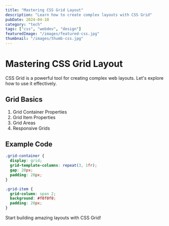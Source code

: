 ```yaml
---
title: "Mastering CSS Grid Layout"
description: "Learn how to create complex layouts with CSS Grid"
pubDate: 2024-04-10
category: "tech"
tags: ["css", "webdev", "design"]
featuredImage: "/images/featured-css.jpg"
thumbnail: "/images/thumb-css.jpg"
---
```


# Mastering CSS Grid Layout

CSS Grid is a powerful tool for creating complex web layouts. Let's explore how to use it effectively.

## Grid Basics

1. Grid Container Properties
2. Grid Item Properties
3. Grid Areas
4. Responsive Grids

## Example Code

```css
.grid-container {
  display: grid;
  grid-template-columns: repeat(3, 1fr);
  gap: 20px;
  padding: 20px;
}

.grid-item {
  grid-column: span 2;
  background: #f0f0f0;
  padding: 20px;
}
```

Start building amazing layouts with CSS Grid!